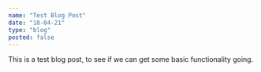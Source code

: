 ```yaml
---
name: "Test Blog Post"
date: "18-04-21"
type: "blog"
posted: false
---
```


This is a test blog post, to see if we can get some basic functionality going.